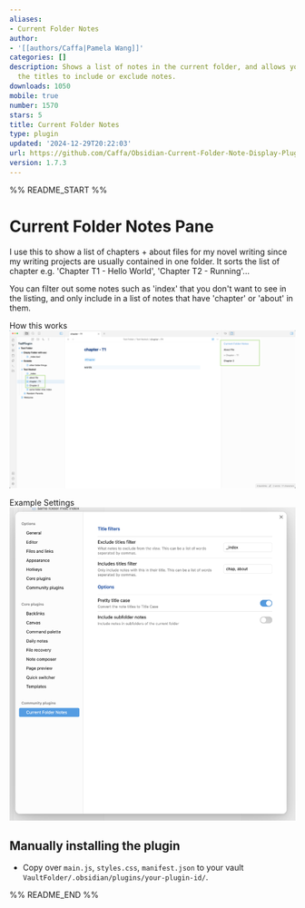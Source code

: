 ```yaml
---
aliases:
- Current Folder Notes
author:
- '[[authors/Caffa|Pamela Wang]]'
categories: []
description: Shows a list of notes in the current folder, and allows you to filter
  the titles to include or exclude notes.
downloads: 1050
mobile: true
number: 1570
stars: 5
title: Current Folder Notes
type: plugin
updated: '2024-12-29T20:22:03'
url: https://github.com/Caffa/Obsidian-Current-Folder-Note-Display-Plugin
version: 1.7.3
---
```


%% README_START %%

# Current Folder Notes Pane 

I use this to show a list of chapters + about files for my novel writing since my writing projects are usually contained in one folder. It sorts the list of chapter e.g. 'Chapter T1 - Hello World', 'Chapter T2 - Running'...

You can filter out some notes such as 'index' that you don't want to see in the listing, and only include in a list of notes that have 'chapter' or 'about' in them.

How this works
![Annotated_Example](https://raw.githubusercontent.com/Caffa/Obsidian-Current-Folder-Note-Display-Plugin/HEAD/images/Annotated_Example.png)


Example Settings
![Settings](https://raw.githubusercontent.com/Caffa/Obsidian-Current-Folder-Note-Display-Plugin/HEAD/images/WritingSettings.png)


## Manually installing the plugin

- Copy over `main.js`, `styles.css`, `manifest.json` to your vault `VaultFolder/.obsidian/plugins/your-plugin-id/`.




%% README_END %%